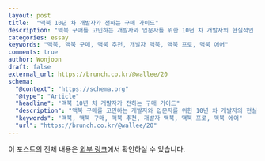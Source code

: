 ```yaml
---
layout: post
title:  "맥북 10년 차 개발자가 전하는 구매 가이드"
description: "맥북 구매를 고민하는 개발자와 입문자를 위한 10년 차 개발자의 현실적인 구매 가이드. 나에게 맞는 모델 선택, 사양 결정, 그리고 필수 확인 사항까지 담았습니다."
categories: essay
keywords: "맥북, 맥북 구매, 맥북 추천, 개발자 맥북, 맥북 프로, 맥북 에어"
comments: true
author: Wonjoon
draft: false
external_url: https://brunch.co.kr/@wallee/20
schema:
  "@context": "https://schema.org"
  "@type": "Article"
  "headline": "맥북 10년 차 개발자가 전하는 구매 가이드"
  "description": "맥북 구매를 고민하는 개발자와 입문자를 위한 10년 차 개발자의 현실적인 구매 가이드. 나에게 맞는 모델 선택, 사양 결정, 그리고 필수 확인 사항까지 담았습니다."
  "keywords": "맥북, 맥북 구매, 맥북 추천, 개발자 맥북, 맥북 프로, 맥북 에어"
  "url": "https://brunch.co.kr/@wallee/20"
---
```


이 포스트의 전체 내용은 [외부 링크](https://brunch.co.kr/@wallee/20)에서 확인하실 수 있습니다.
